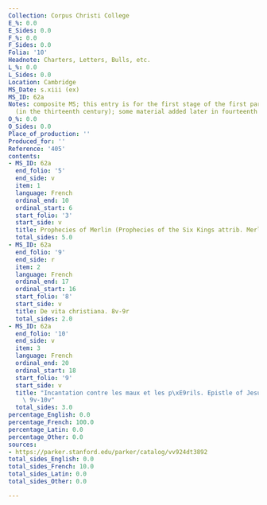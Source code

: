 ```yaml
---
Collection: Corpus Christi College
E_%: 0.0
E_Sides: 0.0
F_%: 0.0
F_Sides: 0.0
Folia: '10'
Headnote: Charters, Letters, Bulls, etc.
L_%: 0.0
L_Sides: 0.0
Location: Cambridge
MS_Date: s.xiii (ex)
MS_ID: 62a
Notes: composite MS; this entry is for the first stage of the first part of the MS
  (in the thirteenth century); some material added later in fourteenth century
O_%: 0.0
O_Sides: 0.0
Place_of_production: ''
Produced_for: ''
Reference: '405'
contents:
- MS_ID: 62a
  end_folio: '5'
  end_side: v
  item: 1
  language: French
  ordinal_end: 10
  ordinal_start: 6
  start_folio: '3'
  start_side: v
  title: Prophecies of Merlin (Prophecies of the Six Kings attrib. Merlin). 3v-5v
  total_sides: 5.0
- MS_ID: 62a
  end_folio: '9'
  end_side: r
  item: 2
  language: French
  ordinal_end: 17
  ordinal_start: 16
  start_folio: '8'
  start_side: v
  title: De vita christiana. 8v-9r
  total_sides: 2.0
- MS_ID: 62a
  end_folio: '10'
  end_side: v
  item: 3
  language: French
  ordinal_end: 20
  ordinal_start: 18
  start_folio: '9'
  start_side: v
  title: "Incantation contre les maux et les p\xE9rils. Epistle of Jesus to Abgar.\
    \ 9v-10v"
  total_sides: 3.0
percentage_English: 0.0
percentage_French: 100.0
percentage_Latin: 0.0
percentage_Other: 0.0
sources:
- https://parker.stanford.edu/parker/catalog/vv924dt3892
total_sides_English: 0.0
total_sides_French: 10.0
total_sides_Latin: 0.0
total_sides_Other: 0.0

---
```

